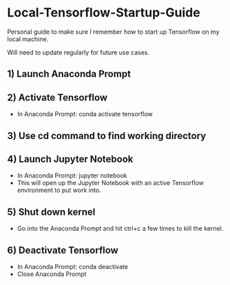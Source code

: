 # Local-Tensorflow-Startup-Guide
Personal guide to make sure I remember how to start up Tensorflow on my local machine.

Will need to update regularly for future use cases.

## 1) Launch Anaconda Prompt
## 2) Activate Tensorflow
* In Anaconda Prompt: conda activate tensorflow
## 3) Use cd command to find working directory
## 4) Launch Jupyter Notebook
* In Anaconda Prompt: jupyter notebook
* This will open up the Jupyter Notebook with an active Tensorflow environment to put work into. 
## 5) Shut down kernel
* Go into the Anaconda Prompt and hit ctrl+c a few times to kill the kernel.
## 6) Deactivate Tensorflow
* In Anaconda Prompt: conda deactivate
* Close Anaconda Prompt
